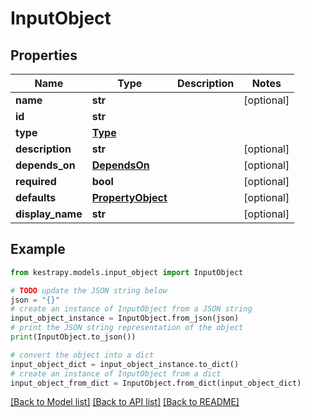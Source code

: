 # InputObject


## Properties

Name | Type | Description | Notes
------------ | ------------- | ------------- | -------------
**name** | **str** |  | [optional] 
**id** | **str** |  | 
**type** | [**Type**](Type.md) |  | 
**description** | **str** |  | [optional] 
**depends_on** | [**DependsOn**](DependsOn.md) |  | [optional] 
**required** | **bool** |  | [optional] 
**defaults** | [**PropertyObject**](PropertyObject.md) |  | [optional] 
**display_name** | **str** |  | [optional] 

## Example

```python
from kestrapy.models.input_object import InputObject

# TODO update the JSON string below
json = "{}"
# create an instance of InputObject from a JSON string
input_object_instance = InputObject.from_json(json)
# print the JSON string representation of the object
print(InputObject.to_json())

# convert the object into a dict
input_object_dict = input_object_instance.to_dict()
# create an instance of InputObject from a dict
input_object_from_dict = InputObject.from_dict(input_object_dict)
```
[[Back to Model list]](../README.md#documentation-for-models) [[Back to API list]](../README.md#documentation-for-api-endpoints) [[Back to README]](../README.md)


